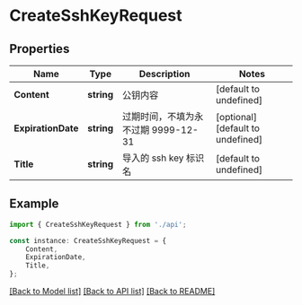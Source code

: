 # CreateSshKeyRequest


## Properties

Name | Type | Description | Notes
------------ | ------------- | ------------- | -------------
**Content** | **string** | 公钥内容 | [default to undefined]
**ExpirationDate** | **string** | 过期时间，不填为永不过期 9999-12-31 | [optional] [default to undefined]
**Title** | **string** | 导入的 ssh key 标识名 | [default to undefined]

## Example

```typescript
import { CreateSshKeyRequest } from './api';

const instance: CreateSshKeyRequest = {
    Content,
    ExpirationDate,
    Title,
};
```

[[Back to Model list]](../README.md#documentation-for-models) [[Back to API list]](../README.md#documentation-for-api-endpoints) [[Back to README]](../README.md)
